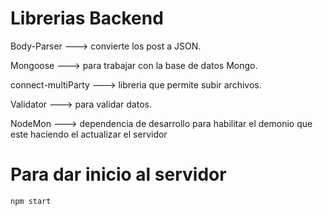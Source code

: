 # Librerias Backend

Body-Parser        ---> convierte los post a JSON.

Mongoose           ---> para trabajar con la base de datos Mongo.

connect-multiParty ---> libreria que permite subir archivos.

Validator          ---> para validar datos.

NodeMon            ---> dependencia de desarrollo para habilitar el demonio que este haciendo el actualizar el servidor

# Para dar inicio al servidor
```bash
npm start 

